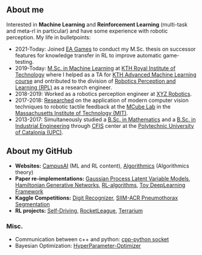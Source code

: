 


## About me
Interested in __Machine Learning__ and __Reinforcement Learning__ (multi-task and meta-rl in particular) and have some experience with robotic perception.
My life in bulletpoints:

- 2021-Today: Joined [EA Games](https://www.ea.com/) to conduct my M.Sc. thesis on successor features for knowledge transfer in RL to improve automatic game-testing.
- 2019-Today: [M.Sc. in Machine Learning](https://www.kth.se/en/studies/master/machinelearning/description-1.48533) at [KTH Royal Institute of Technology](https://www.kth.se/en) where I helped as a TA for [KTH Advanced Machine Learning course](https://www.kth.se/student/kurser/kurs/DD2434?l=en) and ontributed to the division of [Robotics Perception and Learning (RPL)](https://www.kth.se/rpl/division-of-robotics-perception-and-learning-1.779439) as a research engineer.
- 2018-2019: Worked as a robotics perception engineer at [XYZ Robotics](http://en.xyzrobotics.ai/).
- 2017-2018: [Researched](https://scholar.google.com/citations?user=9cJOtv0AAAAJ&hl) on the application of modern computer vision techniques to robotic tactile feedback at the [MCube Lab](https://fme.upc.edu/en) in the [Massachusetts Institute of Technology (MIT)](https://www.mit.edu/).
- 2013-2017: Simultaneously studied a [B.Sc. in Mathematics](https://fme.upc.edu/en) and a [B.Sc. in Industrial Engineering](https://etseib.upc.edu/en) through [CFIS](https://cfis.upc.edu/en) center at the [Polytechnic University of Catalonia (UPC)](https://www.upc.edu/en).


## About my GitHub

- __Websites:__ [CampusAI](https://campusai.github.io/) (ML and RL content), [Algorithmics](https://github.com/OleguerCanal/Algorithmics) (Algorithmics theory)
- __Paper re-implementations:__ [Gaussian Process Latent Variable Models](https://github.com/OleguerCanal/GPLVM), [Hamiltonian Generative Networks](https://github.com/CampusAI/Hamiltonian-Generative-Networks), [RL-algorithms](https://github.com/OleguerCanal/RL-algorithms), [Toy DeepLearning Framework](https://github.com/OleguerCanal/Toy-DeepLearning-Framework)
- __Kaggle Competitions:__ [Digit Recognizer](https://github.com/OleguerCanal/kaggle_digit-recognizer), [SIIM-ACR Pneumothorax Segmentation](https://github.com/OleguerCanal/kaggle_Pneumothorax-Segmentation)
- __RL projects:__ [Self-Driving](https://github.com/OleguerCanal/KTH_MA-autonomous-driving), [RocketLeague](https://github.com/CampusAI/RocketLeague-RL), [Terrarium](https://github.com/CampusAI/DD2438_Common_Terrarium)

### Misc.
- Communication between c++ and python: [cpp-python socket](https://github.com/OleguerCanal/cpp-python_socket)
- Bayesian Optimization: [HyperParameter-Optimizer](https://github.com/CampusAI/HyperParameter-Optimizer)

<!--
[![Oleguer's github stats](https://github-readme-stats.vercel.app/api?username=OleguerCanal)](https://github.com/anuraghazra/github-readme-stats)
-->

<!--
**OleguerCanal/OleguerCanal** is a ✨ _special_ ✨ repository because its `README.md` (this file) appears on your GitHub profile.

Here are some ideas to get you started:

- 🔭 I’m currently working on ...
- 🌱 I’m currently learning ...
- 👯 I’m looking to collaborate on ...
- 🤔 I’m looking for help with ...
- 💬 Ask me about ...
- 📫 How to reach me: ...
- 😄 Pronouns: ...
- ⚡ Fun fact: ...
-->
